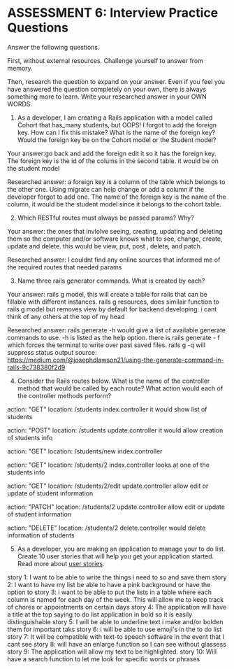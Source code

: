 # ASSESSMENT 6: Interview Practice Questions

Answer the following questions.

First, without external resources. Challenge yourself to answer from memory.

Then, research the question to expand on your answer. Even if you feel you have answered the question completely on your own, there is always something more to learn. Write your researched answer in your OWN WORDS.

1. As a developer, I am creating a Rails application with a model called Cohort that has_many students, but OOPS! I forgot to add the foreign key. How can I fix this mistake? What is the name of the foreign key? Would the foreign key be on the Cohort model or the Student model? 

Your answer:go back and add the foreign edit it so it has the foreign key. The foreign key is the id of the colums in the second table. it would be on the student model

Researched answer: a foreign key is a column of the table which belongs to the other one. Using migrate can help change or add a column if the developer forgot to add one. The name of the foreign key is the name of the column, it would be the student model since it belongs to the cohort table.

2. Which RESTful routes must always be passed params? Why?

Your answer: the ones that invlolve seeing, creating, updating and deleting them so the computer and/or software knows what to see, change, create, update and delete. this would be view, put, post , delete, and patch.

Researched answer: I couldnt find any online sources that informed me of the required routes that needed params

3. Name three rails generator commands. What is created by each?

Your answer: rails g model, this will create a table for rails that can be fillable with different instances. rails g resources, does similair function to rails g model but removes view by default for backend developing. i cant think of any others at the top of my head

Researched answer: rails generate -h would give a list of available generate commands to use. -h is listed as the help option. there is rails generate - f which forces the terminal to write over past saved files. rails g -q will suppress status output 
source: https://medium.com/@josephdlawson21/using-the-generate-command-in-rails-9c738380f2d9

4. Consider the Rails routes below. What is the name of the controller method that would be called by each route? What action would each of the controller methods perform?

action: "GET" location: /students   index.controller it would show list of students

action: "POST" location: /students update.controller it would allow creation of students info

action: "GET" location: /students/new index.controller 

action: "GET" location: /students/2 index.controller looks at one of the students info

action: "GET" location: /students/2/edit update.controller allow edit or update of student information

action: "PATCH" location: /students/2 update.controller allow edit or update of student information

action: "DELETE" location: /students/2 delete.controller would delete information of students

5. As a developer, you are making an application to manage your to do list. Create 10 user stories that will help you get your application started. Read more about [user stories](https://www.atlassian.com/agile/project-management/user-stories).

story 1: I want to be able to write the things i need to so and save them 
story 2: I want to have my list be able to have a pink background or have the option to
story 3: i want to be able to put the lists in a table where each column is named for each day of the week. This will allow me to keep track of chores or appointments on certain days
story 4: The application will have a title at the top saying to do list application in bold so it is easily distinguishable
story 5: I will be able to underline text i make and/or bolden them for important taks
story 6:  i will be able to use emoji's in the to do list 
story 7: It will be compatible with text-to speech software in the event that I cant see
story 8: will have an enlarge function so I can see without glassess
story 9: The application will allow my text to be highlighted.
story 10: Will have a search function to let me look for specific words or phrases
